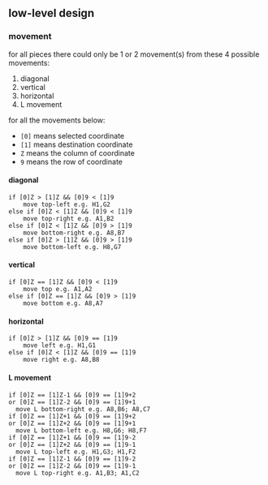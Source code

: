 ## low-level design
### movement
for all pieces there could only be 1 or 2 movement(s) from these 4 possible movements:
1. diagonal
1. vertical
1. horizontal
1. L movement

for all the movements below:
- `[0]` means selected coordinate
- `[1]` means destination coordinate
- `Z` means the column of coordinate
- `9` means the row of coordinate
#### diagonal
```
if [0]Z > [1]Z && [0]9 < [1]9
	move top-left e.g. H1,G2
else if [0]Z < [1]Z && [0]9 < [1]9
	move top-right e.g. A1,B2
else if [0]Z < [1]Z && [0]9 > [1]9
	move bottom-right e.g. A8,B7
else if [0]Z > [1]Z && [0]9 > [1]9
	move bottom-left e.g. H8,G7
```
#### vertical
```
if [0]Z == [1]Z && [0]9 < [1]9
	move top e.g. A1,A2
else if [0]Z == [1]Z && [0]9 > [1]9
	move bottom e.g. A8,A7
```
#### horizontal
```
if [0]Z > [1]Z && [0]9 == [1]9
	move left e.g. H1,G1
else if [0]Z < [1]Z && [0]9 == [1]9
	move right e.g. A8,B8
```
#### L movement
```
if [0]Z == [1]Z-1 && [0]9 == [1]9+2
or [0]Z == [1]Z-2 && [0]9 == [1]9+1
  move L bottom-right e.g. A8,B6; A8,C7
if [0]Z == [1]Z+1 && [0]9 == [1]9+2
or [0]Z == [1]Z+2 && [0]9 == [1]9+1
  move L bottom-left e.g. H8,G6; H8,F7
if [0]Z == [1]Z+1 && [0]9 == [1]9-2
or [0]Z == [1]Z+2 && [0]9 == [1]9-1
  move L top-left e.g. H1,G3; H1,F2
if [0]Z == [1]Z-1 && [0]9 == [1]9-2
or [0]Z == [1]Z-2 && [0]9 == [1]9-1
  move L top-right e.g. A1,B3; A1,C2
```